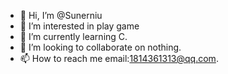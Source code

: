 - 👋 Hi, I’m @Sunerniu
- 👀 I’m interested in play game
- 🌱 I’m currently learning C.
- 💞️ I’m looking to collaborate on nothing.
- 📫 How to reach me email:1814361313@qq.com.

<!---
Sunerniu/Sunerniu is a ✨ special ✨ repository because its `README.md` (this file) appears on your GitHub profile.
You can click the Preview link to take a look at your changes.
--->
